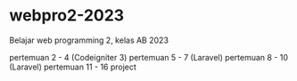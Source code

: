 # webpro2-2023
Belajar web programming 2, kelas AB 2023

pertemuan 2 - 4 (Codeigniter 3)
pertemuan 5 - 7 (Laravel)
pertemuan 8 - 10 (Laravel)
pertemuan 11 - 16 project

